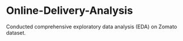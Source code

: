 # Online-Delivery-Analysis
Conducted comprehensive exploratory data analysis (EDA) on Zomato dataset.
